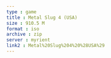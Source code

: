 ```yaml
---
type : game
title : Metal Slug 4 (USA)
size : 910.5 M
format : iso
archive : zip
server : myrient
link2 : Metal%20Slug%204%20%28USA%29
---
```

